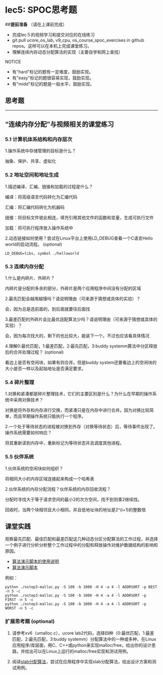 # lec5: SPOC思考题

##**提前准备**
（请在上课前完成）

- 完成lec５的视频学习和提交对应的在线练习
- git pull ucore_os_lab, v9_cpu, os_course_spoc_exercises in github repos。这样可以在本机上完成课堂练习。
- 理解连续内存动态分配算法的实现（主要自学和网上查找）

NOTICE
- 有"hard"标记的题有一定难度，鼓励实现。
- 有"easy"标记的题很容易实现，鼓励实现。
- 有"midd"标记的题是一般水平，鼓励实现。


## 思考题
---

## “连续内存分配”与视频相关的课堂练习

### 5.1 计算机体系结构和内存层次

1.操作系统中存储管理的目标是什么？

抽象、保护、共享、虚拟化


### 5.2 地址空间和地址生成
1.描述编译、汇编、链接和加载的过程是什么？

编译：将高级语言代码转化为汇编代码

汇编：将汇编代码转化为机器码

链接：将目标文件彼此相连，填充引用其他文件的函数和变量，生成可执行文件

加载：将可执行程序放入操作系统中

2.动态链接如何使用？尝试在Linux平台上使用LD_DEBUG查看一个C语言Hello world的启动流程。  (optional)

`LD_DEBUG=libs, symbol ./helloworld`



### 5.3 连续内存分配
1.什么是内碎片、外碎片？

内碎片是分配的多余的部分，外碎片是两个应用程序中间没有分配的区域

2.最先匹配会越用越慢吗？请说明理由（可来源于猜想或具体的实验）？

会，因为总是选前面的，到后面就要往后面找

3.最差匹配的外碎片会比最优适配算法少吗？请说明理由（可来源于猜想或具体的实验）？

会，因为每次找大的，剩下的也比较大，能装下一个。不过也应该看具体情况

4.理解0:最优匹配，1:最差匹配，2:最先匹配，3:buddy systemm算法中分区释放后的合并处理过程？ (optional)

看边上是否有空闲块，如果有则合并。但是buddy system还要看边上的空闲块的大小是否一样以及起始地址是否满足要求。

### 5.4 碎片整理

1.对换和紧凑都是碎片整理技术，它们的主要区别是什么？为什么在早期的操作系统中采用对换技术？

 对换是将外存和内存进行交换，而紧凑只是在内存中进行合并。因为对换比较简单，而且早期操作系统只能执行一个程序。

2.一个处于等待状态的进程被对换到外存（对换等待状态）后，等待事件出现了。操作系统需要如何响应？

将其重新读到内存中，重新标记为等待状态并且调度其他进程。

### 5.5 伙伴系统
1.伙伴系统的空闲块如何组织？

将相同大小的内存区域连接起来构成一个哈希表

2.伙伴系统的内存分配流程？伙伴系统的内存回收流程？

分配时寻找大于等于请求空间的最小2的次方空间，找不到则乘2继续找。

回收时，当两个块相邻且大小相同，并且低地址块的地址是2^(i+1)的整数倍

## 课堂实践

观察最先匹配、最佳匹配和最差匹配这几种动态分区分配算法的工作过程，并选择一个例子进行分析分析整个工作过程中的分配和释放操作对维护数据结构的影响和原因。

  * [算法演示脚本的使用说明](https://github.com/chyyuu/os_tutorial_lab/blob/master/ostep/ostep3-malloc.md)
  * [算法演示脚本](https://github.com/chyyuu/os_tutorial_lab/blob/master/ostep/ostep3-malloc.py)

例如：
```
python ./ostep3-malloc.py -S 100 -b 1000 -H 4 -a 4 -l ADDRSORT -p BEST -n 5 -c
python ./ostep3-malloc.py -S 100 -b 1000 -H 4 -a 4 -l ADDRSORT -p FIRST -n 5 -c
python ./ostep3-malloc.py -S 100 -b 1000 -H 4 -a 4 -l ADDRSORT -p WORST -n 5 -c
```

### 扩展思考题 (optional)

1. 请参考xv6（umalloc.c），ucore lab2代码，选择四种（0:最优匹配，1:最差匹配，2:最先匹配，3:buddy systemm）分配算法中的一种或多种，在Linux应用程序/库层面，用C、C++或python来实现malloc/free，给出你的设计思路，并给出可以在Linux上运行的malloc/free实现和测试用例。


2. 阅读[slab分配算法](http://en.wikipedia.org/wiki/Slab_allocation)，尝试在应用程序中实现slab分配算法，给出设计方案和测试用例。
